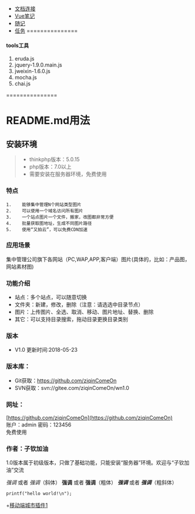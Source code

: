 + [文档连接](https://github.com/Even8/md/tree/main/%E6%96%87%E6%A1%A3%E8%BF%9E%E6%8E%A5)
+ [Vue笔记](https://github.com/Even8/md/tree/main/Vue%E7%AC%94%E8%AE%B0)
+ [随记](https://github.com/Even8/md/tree/main/%E9%9A%8F%E8%AE%B0)
+ [任务](https://github.com/Even8/md/tree/main/%E4%BB%BB%E5%8A%A1)
===============
#### tools工具
1. eruda.js
2. jquery-1.9.0.main.js
3. jweixin-1.6.0.js
4. mocha.js
5. chai.js

===============
# README.md用法
## 安装环境
 
>+ thinkphp版本：5.0.15
>+ php版本：7.0以上
>+ 需要安装在服务器环境，免费使用
 
 
### 特点
~~~
1.    能够集中管理N个网站类型图片
2.    可以使用一个域名访问所有图片
3.    一个站点图片一个文件，搬家，改图都非常方便
4.    批量获取图地址，生成不同图片路径
5.    使用“又拍云”，可以免费CDN加速
~~~
 
### 应用场景
集中管理公司旗下各网站（PC,WAP,APP,客户端）图片(具体的，比如：产品图，网站素材图)
 
### 功能介绍
+ 站点：多个站点，可以随意切换
+ 文件夹：新建，修改，删除（注意：请选选中目录节点）
+ 图片：上传图片、全选、取消、移动、图片地址、替换、删除
+ 其它：可以支持目录搜索，拖动目录更换目录类别
 
 
### 版本
+ V1.0       更新时间:2018-05-23
 
### 版本库：
+ Git获取：https://github.com/ziqinComeOn
+ SVN获取：svn://gitee.com/ziqinComeOn/wn1.0
 
### 网址：
[https://github.com/ziqinComeOn](https://github.com/ziqinComeOn)
 <br>
账户：admin  密码：123456<br>
免费使用
 
 
### 作者：子钦加油
1.0版本属于初级版本，只做了基础功能，只能安装“服务器”环境。欢迎与“子钦加油”交流
 
*强调* 或者 _强调_（斜体）
**强调** 或者 __强调__（粗体）
***强调*** 或者 ___强调___（粗斜体）

`printf("hello world!\n");`


+[移动端城市插件1](https://www.jq22.com/jquery-info16983)

